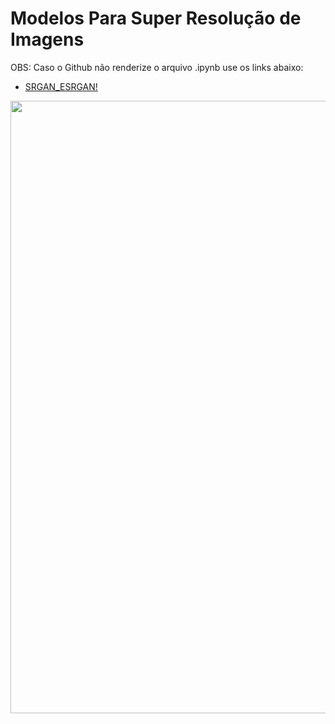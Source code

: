 # Modelos Para Super Resolução de Imagens 

OBS: Caso o Github não renderize o arquivo .ipynb use os links abaixo:

- <a href="https://nbviewer.org/github/Julio-M39/GANs_SRGAN_ESRGAN_Super_Resolucao/blob/main/GANs_ESRGAN.ipynb">SRGAN_ESRGAN!</a> 

<div>
<img src="https://user-images.githubusercontent.com/54995990/207766459-02d835c3-3364-489f-960b-d181d8828706.png" width="980px" />
</div>
